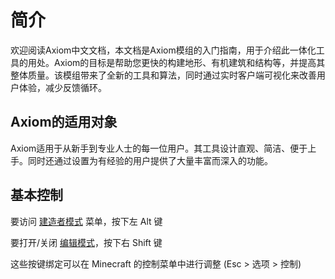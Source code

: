 # 简介

欢迎阅读Axiom中文文档，本文档是Axiom模组的入门指南，用于介绍此一体化工具的用处。Axiom的目标是帮助您更快的构建地形、有机建筑和结构等，并提高其整体质量。该模组带来了全新的工具和算法，同时通过实时客户端可视化来改善用户体验，减少反馈循环。

## Axiom的适用对象

Axiom适用于从新手到专业人士的每一位用户。其工具设计直观、简洁、便于上手。同时还通过设置为有经验的用户提供了大量丰富而深入的功能。

## 基本控制

要访问 [建造者模式](builder/intro.md) 菜单，按下左 Alt 键

要打开/关闭 [编辑模式](editor/intro.md)，按下右 Shift 键

这些按键绑定可以在 Minecraft 的控制菜单中进行调整 (Esc > 选项 > 控制)
